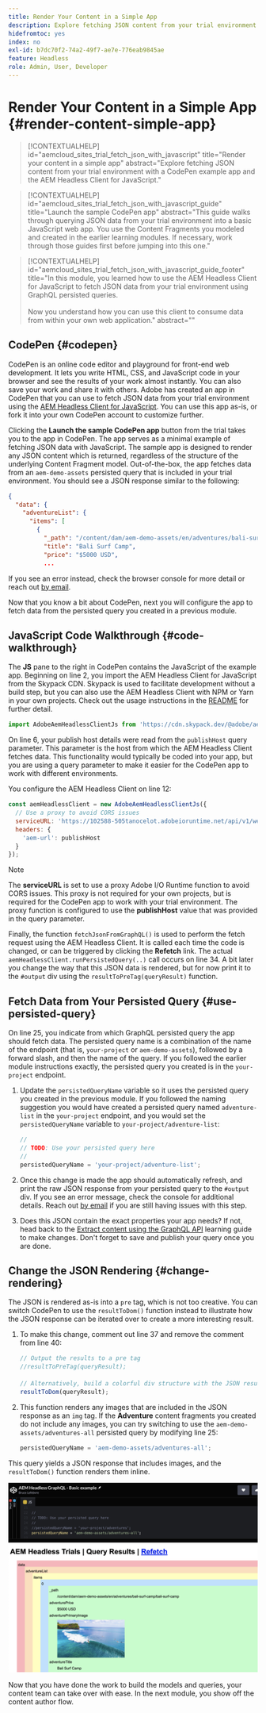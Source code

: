 ```yaml
---
title: Render Your Content in a Simple App
description: Explore fetching JSON content from your trial environment with a CodePen example app and the AEM Headless Client for JavaScript.
hidefromtoc: yes
index: no
exl-id: b7dc70f2-74a2-49f7-ae7e-776eab9845ae
feature: Headless
role: Admin, User, Developer
---
```


# Render Your Content in a Simple App {#render-content-simple-app}

>[!CONTEXTUALHELP]
>id="aemcloud_sites_trial_fetch_json_with_javascript"
>title="Render your content in a simple app"
>abstract="Explore fetching JSON content from your trial environment with a CodePen example app and the AEM Headless Client for JavaScript."

>[!CONTEXTUALHELP]
>id="aemcloud_sites_trial_fetch_json_with_javascript_guide"
>title="Launch the sample CodePen app"
>abstract="This guide walks through querying JSON data from your trial environment into a basic JavaScript web app. You use the Content Fragments you modeled and created in the earlier learning modules. If necessary, work through those guides first before jumping into this one."

>[!CONTEXTUALHELP]
>id="aemcloud_sites_trial_fetch_json_with_javascript_guide_footer"
>title="In this module, you learned how to use the AEM Headless Client for JavaScript to fetch JSON data from your trial environment using GraphQL persisted queries.<br><br>Now you understand how you can use this client to consume data from within your own web application."
>abstract=""

## CodePen {#codepen}

CodePen is an online code editor and playground for front-end web development. It lets you write HTML, CSS, and JavaScript code in your browser and see the results of your work almost instantly. You can also save your work and share it with others. Adobe has created an app in CodePen that you can use to fetch JSON data from your trial environment using the [AEM Headless Client for JavaScript](https://github.com/adobe/aem-headless-client-js). You can use this app as-is, or fork it into your own CodePen account to customize further.

Clicking the **Launch the sample CodePen app** button from the trial takes you to the app in CodePen. The app serves as a minimal example of fetching JSON data with JavaScript. The sample app is designed to render any JSON content which is returned, regardless of the structure of the underlying Content Fragment model. Out-of-the-box, the app fetches data from an `aem-demo-assets` persisted query that is included in your trial environment. You should see a JSON response similar to the following:

```json
{
  "data": {
    "adventureList": {
      "items": [
        {
          "_path": "/content/dam/aem-demo-assets/en/adventures/bali-surf-camp/bali-surf-camp",
          "title": "Bali Surf Camp",
          "price": "$5000 USD",
          ...
```

If you see an error instead, check the browser console for more detail or reach out [by email](mailto:aem-headless-trials-support@adobe.com?subject=AEM%20Trials%20support%20request). 

Now that you know a bit about CodePen, next you will configure the app to fetch data from the persisted query you created in a previous module.

## JavaScript Code Walkthrough {#code-walkthrough}

The **JS** pane to the right in CodePen contains the JavaScript of the example app. Beginning on line 2, you import the AEM Headless Client for JavaScript from the Skypack CDN. Skypack is used to facilitate development without a build step, but you can also use the AEM Headless Client with NPM or Yarn in your own projects. Check out the usage instructions in the [README](https://github.com/adobe/aem-headless-client-js#aem-headless-client-for-javascript) for further detail.

```javascript
import AdobeAemHeadlessClientJs from 'https://cdn.skypack.dev/@adobe/aem-headless-client-js@v3.2.0';
```

On line 6, your publish host details were read from the `publishHost` query parameter. This parameter is the host from which the AEM Headless Client fetches data. This functionality would typically be coded into your app, but you are using a query parameter to make it easier for the CodePen app to work with different environments.

You configure the AEM Headless Client on line 12:

```javascript
const aemHeadlessClient = new AdobeAemHeadlessClientJs({
  // Use a proxy to avoid CORS issues
  serviceURL: 'https://102588-505tanocelot.adobeioruntime.net/api/v1/web/aem/proxy',
  headers: {
    'aem-url': publishHost
  }
});
```

>[!NOTE]
>
>The **serviceURL** is set to use a proxy Adobe I/O Runtime function to avoid CORS issues. This proxy is not required for your own projects, but is required for the CodePen app to work with your trial environment. The proxy function is configured to use the **publishHost** value that was provided in the query parameter.

Finally, the function `fetchJsonFromGraphQL()` is used to perform the fetch request using the AEM Headless Client. It is called each time the code is changed, or can be triggered by clicking the **Refetch** link. The actual `aemHeadlessClient.runPersistedQuery(..)` call occurs on line 34. A bit later you change the way that this JSON data is rendered, but for now print it to the `#output` div using the `resultToPreTag(queryResult)` function.

## Fetch Data from Your Persisted Query {#use-persisted-query}

On line 25, you indicate from which GraphQL persisted query the app should fetch data. The persisted query name is a combination of the name of the endpoint (that is, `your-project` or `aem-demo-assets`), followed by a forward slash, and then the name of the query. If you followed the earlier module instructions exactly, the persisted query you created is in the `your-project` endpoint.

1. Update the `persistedQueryName` variable so it uses the persisted query you created in the previous module. If you followed the naming suggestion you would have created a persisted query named `adventure-list` in the `your-project` endpoint, and you would set the `persistedQueryName` variable to `your-project/adventure-list`:

   ```javascript
   //
   // TODO: Use your persisted query here
   //
   persistedQueryName = 'your-project/adventure-list';
   ```

1. Once this change is made the app should automatically refresh, and print the raw JSON response from your persisted query to the `#output` div. If you see an error message, check the console for additional details. Reach out [by email](mailto:aem-headless-trials-support@adobe.com?subject=AEM%20Trials%20support%20request) if you are still having issues with this step.

1. Does this JSON contain the exact properties your app needs? If not, head back to the [Extract content using the GraphQL API](https://experience.adobe.com/experiencemanager/learn/extract_content_using_graphql) learning guide to make changes. Don't forget to save and publish your query once you are done.

## Change the JSON Rendering {#change-rendering}

The JSON is rendered as-is into a `pre` tag, which is not too creative. You can switch CodePen to use the `resultToDom()` function instead to illustrate how the JSON response can be iterated over to create a more interesting result.

1. To make this change, comment out line 37 and remove the comment from line 40: 

   ```javascript
   // Output the results to a pre tag
   //resultToPreTag(queryResult);
   
   // Alternatively, build a colorful div structure with the JSON results and render images inline
   resultToDom(queryResult);
   ```

1. This function renders any images that are included in the JSON response as an `img` tag. If the **Adventure** content fragments you created do not include any images, you can try switching to use the `aem-demo-assets/adventures-all` persisted query by modifying line 25:

   ```javascript
   persistedQueryName = 'aem-demo-assets/adventures-all';
   ```

This query yields a JSON response that includes images, and the `resultToDom()` function renders them inline.

![Result of the adventures-all query and the resultToDom rendering function](assets/do-not-localize/adventures-all-query-result.png)

Now that you have done the work to build the models and queries, your content team can take over with ease. In the next module, you show off the content author flow.
